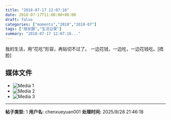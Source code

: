 ```yaml
---
title: "2018-07-17 12:07:16"
date: 2018-07-17T11:00:00+08:00
draft: false
categories: ["moments","2018","2018-07"]
tags: ["朋友圈","生活记录"]
summary: "2018-07-17 12:07:16..."
---
```


我的生活，用“花吃”形容，再贴切不过了。
一边花钱，一边吃，一边花钱吃。[捂脸]

## 媒体文件

- ![Media 1](/Moments/photos/2018-07-17/201807171207160.jpg)
- ![Media 2](/Moments/photos/2018-07-17/201807171207161.jpg)
- ![Media 3](/Moments/photos/2018-07-17/201807171207162.jpg)

---

**帖子类型:** 1
**用户名:** chenxueyuan001
**处理时间:** 2025/8/28 21:46:18